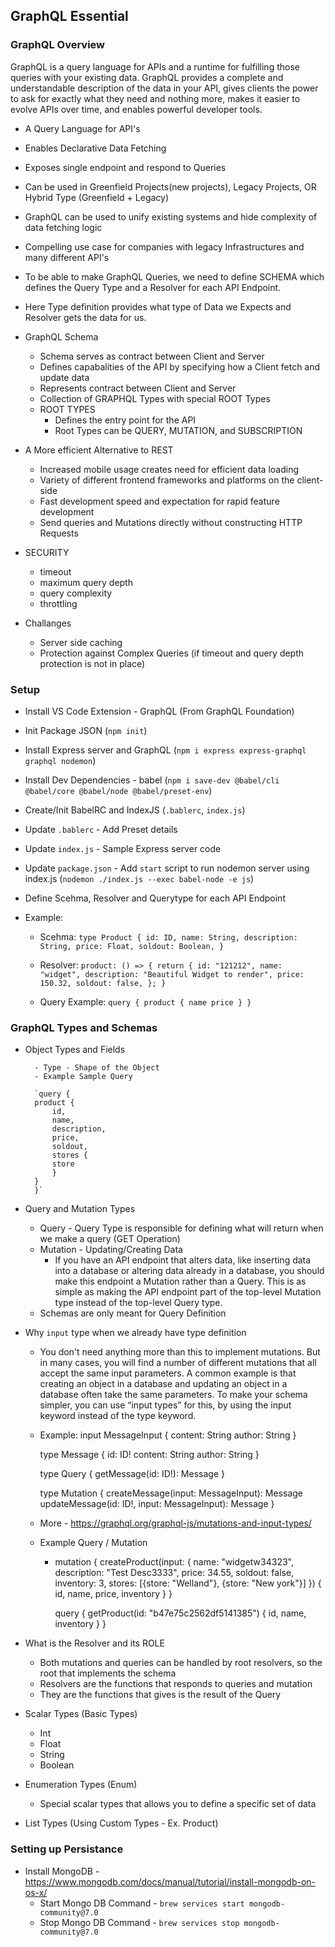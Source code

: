 ## GraphQL Essential

### GraphQL Overview

GraphQL is a query language for APIs and a runtime for fulfilling those queries with your existing data. GraphQL provides a complete and understandable description of the data in your API, gives clients the power to ask for exactly what they need and nothing more, makes it easier to evolve APIs over time, and enables powerful developer tools.

- A Query Language for API's
- Enables Declarative Data Fetching
- Exposes single endpoint and respond to Queries
- Can be used in Greenfield Projects(new projects), Legacy Projects, OR Hybrid Type (Greenfield + Legacy)
- GraphQL can be used to unify existing systems and hide complexity of data fetching logic
- Compelling use case for companies with legacy Infrastructures and many different API's
- To be able to make GraphQL Queries, we need to define SCHEMA which defines the Query Type
  and a Resolver for each API Endpoint.
- Here Type definition provides what type of Data we Expects and Resolver gets the data for us.

- GraphQL Schema

  - Schema serves as contract between Client and Server
  - Defines capabalities of the API by specifying how a Client fetch and update data
  - Represents contract between Client and Server
  - Collection of GRAPHQL Types with special ROOT Types
  - ROOT TYPES
    - Defines the entry point for the API
    - Root Types can be QUERY, MUTATION, and SUBSCRIPTION

- A More efficient Alternative to REST

  - Increased mobile usage creates need for efficient data loading
  - Variety of different frontend frameworks and platforms on the client-side
  - Fast development speed and expectation for rapid feature development
  - Send queries and Mutations directly without constructing HTTP Requests

- SECURITY

  - timeout
  - maximum query depth
  - query complexity
  - throttling

- Challanges
  - Server side caching
  - Protection against Complex Queries (if timeout and query depth protection is not in place)

### Setup

- Install VS Code Extension - GraphQL (From GraphQL Foundation)
- Init Package JSON (`npm init`)
- Install Express server and GraphQL (`npm i express express-graphql graphql nodemon`)
- Install Dev Dependencies - babel (`npm i save-dev @babel/cli @babel/core @babel/node @babel/preset-env`)
- Create/Init BabelRC and IndexJS (`.bablerc`, `index.js`)
- Update `.bablerc` - Add Preset details
- Update `index.js` - Sample Express server code
- Update `package.json` - Add `start` script to run nodemon server using index.js (`nodemon ./index.js --exec babel-node -e js`)
- Define Scehma, Resolver and Querytype for each API Endpoint
- Example:

  - Scehma:
    `type Product {
    id: ID,
    name: String,
    description: String,
    price: Float,
    soldout: Boolean,
}`

  - Resolver:
    `product: () => {
    return {
    id: "121212",
    name: "widget",
    description: "Beautiful Widget to render",
    price: 150.32,
    soldout: false,
    };
}`

  - Query Example:
    `query {
    product {
        name
        price
    }
}`

### GraphQL Types and Schemas

- Object Types and Fields

        - Type - Shape of the Object
        - Example Sample Query

        `query {
        product {
            id,
            name,
            description,
            price,
            soldout,
            stores {
            store
            }
        }
        }`

- Query and Mutation Types

  - Query - Query Type is responsible for defining what will return when we make a query (GET Operation)
  - Mutation - Updating/Creating Data
    - If you have an API endpoint that alters data, like inserting data into a database or altering data already in a database, you should make this endpoint a Mutation rather than a Query. This is as simple as making the API endpoint part of the top-level Mutation type instead of the top-level Query type.
  - Schemas are only meant for Query Definition

- Why `input` type when we already have type <name-of-the-type> definition

  - You don't need anything more than this to implement mutations. But in many cases, you will find a number of different mutations that all accept the same input parameters. A common example is that creating an object in a database and updating an object in a database often take the same parameters. To make your schema simpler, you can use “input types” for this, by using the input keyword instead of the type keyword.

  - Example:
    input MessageInput {
    content: String
    author: String
    }

    type Message {
    id: ID!
    content: String
    author: String
    }

    type Query {
    getMessage(id: ID!): Message
    }

    type Mutation {
    createMessage(input: MessageInput): Message
    updateMessage(id: ID!, input: MessageInput): Message
    }

  - More - https://graphql.org/graphql-js/mutations-and-input-types/

  - Example Query / Mutation

    - mutation {
      createProduct(input: {
      name: "widgetw34323",
      description: "Test Desc3333",
      price: 34.55,
      soldout: false,
      inventory: 3,
      stores: [{store: "Welland"}, {store: "New york"}]
      }) {
      id,
      name,
      price,
      inventory
      }
      }

      query {
      getProduct(id: "b47e75c2562df5141385") {
      id,
      name,
      inventory
      }
      }

- What is the Resolver and its ROLE

  - Both mutations and queries can be handled by root resolvers, so the root that implements the schema
  - Resolvers are the functions that responds to queries and mutation
  - They are the functions that gives is the result of the Query

- Scalar Types (Basic Types)

  - Int
  - Float
  - String
  - Boolean

- Enumeration Types (Enum)

  - Special scalar types that allows you to define a specific set of data

- List Types (Using Custom Types - Ex. Product)

### Setting up Persistance

- Install MongoDB - https://www.mongodb.com/docs/manual/tutorial/install-mongodb-on-os-x/
  - Start Mongo DB Command - `brew services start mongodb-community@7.0`
  - Stop Mongo DB Command - `brew services stop mongodb-community@7.0`
